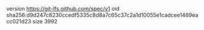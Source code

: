 version https://git-lfs.github.com/spec/v1
oid sha256:d9d247c8230ccedf5335c8d8a7c65c37c2a1d10055e1cadcee1469eacc021d23
size 3992
